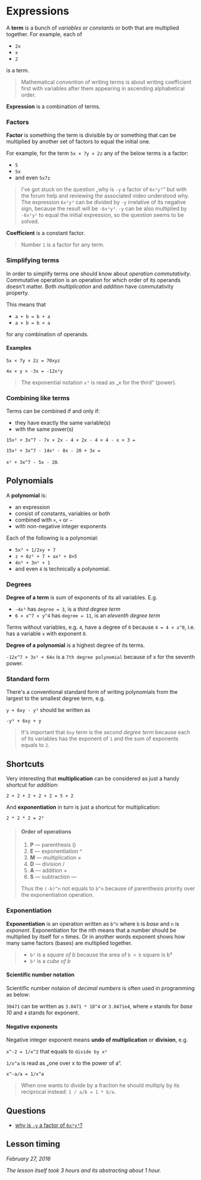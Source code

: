# Expressions

A **term** is a bunch of *variables* or *constants* or both that are multiplied together. For example, each of

* `2x`
* `x`
* `2`

is a term.

> Mathematical convention of writing terms is about writing coefficient first with variables after them appearing in ascending alphabetical order.

**Expression** is a combination of terms.


### Factors
**Factor** is something the term is divisible by or something that can be multiplied by another set of factors to equal the initial one.

For example, for the term `5x × 7y × 2z` any of the below terms is a factor:

* `5`
* `5x`
* and even `5x7z`

> I've got stuck on the question „why is `-y` a factor of `6x²y³`“ but with the forum help and reviewing the associated video understood why. The expression `6x²y³` can be divided by `-y` irrelative of its negative sign, because the result will be `-6x²y²`. `-y` can be also multiplied by `-6x²y²` to equal the initial expression, so the question seems to be solved.

**Coefficient** is a constant factor.

> Number `1` is a factor for any term.

### Simplifying terms

In order to simplify terms one should know about *operation commutativity*. Commutative operation is an operation for which order of its operands doesn't matter. Both *multiplication* and *addition* have commutativity property.

This means that

* `a + b = b + a`
* `a × b = b × a`

for any combination of operands.

#### Examples

`5x × 7y × 2z = 70xyz`

`4x × y × -3x = -12x²y`

> The exponential notation `x³` is read as „x for the third“ (power).

### Combining like terms

Terms can be combined if and only if:

* they have exactly the same variable(s)
* with the same power(s)

`15x² + 3x^7 - 7x × 2x - 4 × 2x - 4 × 4 - x × 3 =`

`15x² + 3x^7 - 14x² - 8x - 20 + 3x = `

`x² + 3x^7 - 5x - 20`.

## Polynomials

A **polynomial** is:

* an expression
* consist of constants, variables or both
* combined with `×`, `+` or `—`
* with non-negative integer exponents

Each of the following is a polynomial:

* `5x³ + 1/2xy + 7`
* `z + 6z² + 7 + ax³ + 8×5`
* `4n³ + 3n² + 1`
* and even `4` is technically a polynomial.

### Degrees

**Degree of a term** is sum of exponents of its all variables. E.g.

* `-4x³` has `degree = 3`, is a *third degree term*
* `6 × x^7 × y^4` has `degree = 11`, is an *eleventh degree term*

Terms without variables, e.g. `4`, have a degree of `0` because `4 = 4 × x^0`, i.e. has a variable `x` with exponent `0`.

**Degree of a polynomial** is a highest degree of its terms.

`-12x^7 + 3x² + 64x` is a `7th degree polynomial` because of x for the seventh power.

### Standard form
There's a conventional standard form of writing polynomials from the largest to the smallest degree term, e.g.

`y + 6xy - y³` should be written as

`-y³ + 6xy + y`

> It's important that `6xy` term is the *second degree term* because each of its variables has the exponent of `1` and the sum of exponents equals to `2`.

## Shortcuts

Very interesting that **multiplication** can be considered as just a handy shortcut for *addition*:

`2 + 2 + 2 + 2 + 2 = 5 × 2`

And **exponentiation** in turn is just a shortcut for multiplication:

`2 * 2 * 2 = 2³`

> #### Order of operations
>
> 1. **P** — parenthesis ()
> 1. **E** — exponentiation ^
> 1. **M** — multiplication ×
> 1. **D** — division /
> 1. **A** — addition +
> 1. **S** — subtraction —
>
> Thus the `(-b)^n` not equals to `b^n` because of parenthesis priority over the exponentiation operation.

### Exponentiation

**Exponentiation** is an operation written as `b^n` where `b` is *base* and `n` is *exponent*. Exponentiation for the nth means that a number should be multiplied by itself for `n` times. Or in another words exponent shows how many same factors (bases) are multiplied together.

> * `b²` is a *square of b* because the area of `b × b` square is b²
> * `b³` is a *cube of b*

#### Scientific number notation

Scientific number notaion of *decimal numbers* is often used in programming as below:

`30471` can be written as `3.0471 * 10^4` or `3.0471e4`, where `e` stands for *base 10* and `4` stands for exponent.

#### Negative exponents

Negative integer exponent means **undo of multiplication** or **division**, e.g.

`x^-2 = 1/x^2` that equals to `divide by x²`

`1/x^a` is read as „one over x to the power of a“.

`x^-a/a = 1/x^a`

> When one wants to divide by a fraction he should multiply by its reciprocal instead: `1 / a/b = 1 * b/a`.

## Questions
* [why is `-y` a factor of `6x²y³`?](https://discussions.udacity.com/t/lesson-2-end-of-the-chapter-quiz-question-11-factors/43959/5?u=oleggromov)

## Lesson timing

*February 27, 2016*

*The lesson itself took 3 hours and its abstracting about 1 hour.*